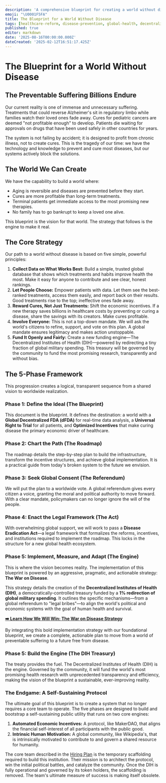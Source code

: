 ```yaml
---
description: 'A comprehensive blueprint for creating a world without disease, outlining the vision, a five-phase implementation plan, and the strategic shift toward incentivizing cures.'
emoji: "\U0001F5FA️"
title: The Blueprint for a World Without Disease
tags: [healthcare-reform, disease-prevention, global-health, decentralized-fda, strategy, roadmap]
published: true
editor: markdown
date: '2025-08-16T00:00:00.000Z'
dateCreated: '2025-02-12T16:51:17.425Z'
---
```


# The Blueprint for a World Without Disease

## The Preventable Suffering Billions Endure

Our current reality is one of immense and unnecessary suffering. Treatments that could reverse Alzheimer's sit in regulatory limbo while families watch their loved ones fade away. Cures for pediatric cancers are deemed "not profitable enough" to develop. Patients die waiting for approvals on drugs that have been used safely in other countries for years.

The system is not failing by accident; it is designed to profit from chronic illness, not to create cures. This is the tragedy of our time: we have the technology and knowledge to prevent and cure most diseases, but our systems actively block the solutions.

## The World We Can Create

We have the capability to build a world where:
- Aging is reversible and diseases are prevented before they start.
- Cures are more profitable than long-term treatments.
- Terminal patients get immediate access to the most promising new therapies.
- No family has to go bankrupt to keep a loved one alive.

This blueprint is the vision for that world. The strategy that follows is the engine to make it real.

## The Core Strategy

Our path to a world without disease is based on five simple, powerful principles:

1.  **Collect Data on What Works Best:** Build a simple, trusted global database that shows which treatments and habits improve health the most. Make it easy for anyone to contribute and see clear, honest rankings.
2.  **Let People Choose:** Empower patients with data. Let them see the best-ranked treatments, access them easily, and report back on their results. Good treatments rise to the top; ineffective ones fade away.
3.  **Reward Cures, Not Just Treatments:** Shift the economic incentives. If a new therapy saves billions in healthcare costs by preventing or curing a disease, share the savings with its creators. Make cures profitable.
4.  **Involve Everyone:** This is not a top-down mandate. We will ask the world's citizens to refine, support, and vote on this plan. A global mandate ensures legitimacy and makes action unstoppable.
5.  **Fund It Openly and Fairly:** Create a new funding engine—The Decentralized Institutes of Health (DIH)—powered by redirecting a tiny fraction of global military spending. This treasury will be governed by the community to fund the most promising research, transparently and without bias.

## The 5-Phase Framework

This progression creates a logical, transparent sequence from a shared vision to worldwide realization.

### Phase 1: Define the Ideal (The Blueprint)
This document is the blueprint. It defines the destination: a world with a **Global Decentralized FDA (dFDA)** for real-time data analysis, a **Universal Right to Trial** for all patients, and **Optimized Incentives** that make curing disease the primary economic driver of healthcare.

### Phase 2: Chart the Path (The Roadmap)
The roadmap details the step-by-step plan to build the infrastructure, transform the incentive structures, and achieve global implementation. It is a practical guide from today's broken system to the future we envision.

### Phase 3: Seek Global Consent (The Referendum)
We will put the plan to a worldwide vote. A global referendum gives every citizen a voice, granting the moral and political authority to move forward. With a clear mandate, policymakers can no longer ignore the will of the people.

### Phase 4: Enact the Legal Framework (The Act)
With overwhelming global support, we will work to pass a **Disease Eradication Act**—a legal framework that formalizes the reforms, incentives, and institutions required to implement the roadmap. This locks in the structure for a new global health ecosystem.

### Phase 5: Implement, Measure, and Adapt (The Engine)
This is where the vision becomes reality. The implementation of this blueprint is powered by an aggressive, pragmatic, and actionable strategy: **The War on Disease**.

This strategy details the creation of the **Decentralized Institutes of Health (DIH)**, a democratically-controlled treasury funded by a **1% redirection of global military spending**. It outlines the specific mechanisms—from a global referendum to "legal bribes"—to align the world's political and economic systems with the goal of human health and survival.

**[➡️ Learn How We Will Win: The War on Disease Strategy](../strategy/warondisease-landing.md)**

By integrating this bold implementation strategy with our foundational blueprint, we create a complete, actionable plan to move from a world of preventable suffering to a future free from disease.

### Phase 5: Build the Engine (The DIH Treasury)
The treaty provides the fuel. The Decentralized Institutes of Health (DIH) is the engine. Governed by the community, it will fund the world's most promising health research with unprecedented transparency and efficiency, making the vision of the blueprint a sustainable, ever-improving reality.

### The Endgame: A Self-Sustaining Protocol
The ultimate goal of this blueprint is to create a system that no longer requires a core team to operate. The five phases are designed to build and bootstrap a self-sustaining public utility that runs on two core engines:
1.  **Automated Economic Incentives:** A protocol, like MakerDAO, that aligns the financial self-interest of all participants with the public good.
2.  **Intrinsic Human Motivation:** A global community, like Wikipedia's, that is intrinsically motivated to contribute to and govern a shared resource for humanity.

The core team described in the [Hiring Plan](../careers/hiring-plan.md) is the temporary scaffolding required to build this institution. Their mission is to architect the protocol, win the initial political battles, and catalyze the community. Once the DIH is fully operational and governed by its token holders, the scaffolding is removed. The team's ultimate measure of success is making itself obsolete.
